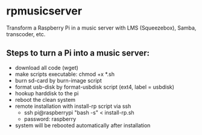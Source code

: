 # rpmusicserver
Transform a Raspberry Pi in a music server with LMS (Squeezebox), Samba, transcoder, etc.

## Steps to turn a Pi into a music server:
* download all code (wget)
* make scripts executable: chmod +x *.sh
* burn sd-card by burn-image script
* format usb-disk by format-usbdisk script (ext4, label = usbdisk)
* hookup harddisk to the pi
* reboot the clean system
* remote installation with install-rp script via ssh
	* ssh pi@raspberrypi "bash -s" < install-rp.sh
	* password: raspberry
* system will be rebooted automatically after installation

